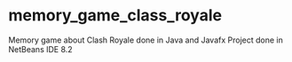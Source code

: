 # memory_game_class_royale
Memory game about Clash Royale done in Java and Javafx
Project done in NetBeans IDE 8.2
